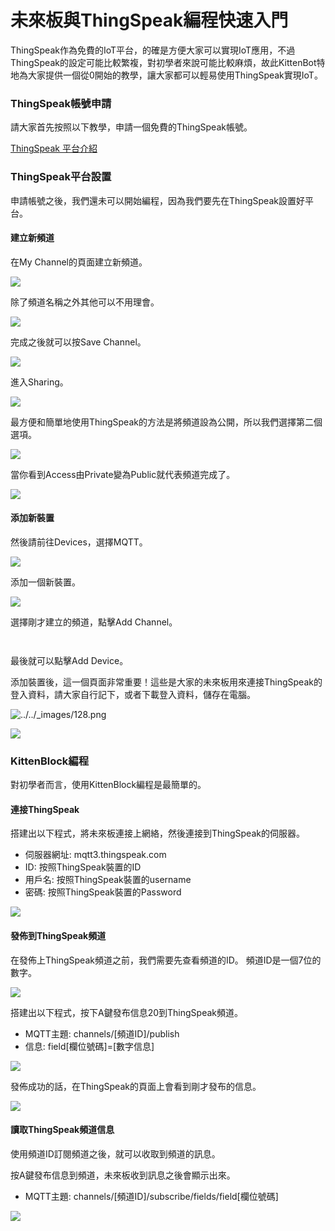 # 未來板與ThingSpeak編程快速入門

ThingSpeak作為免費的IoT平台，的確是方便大家可以實現IoT應用，不過ThingSpeak的設定可能比較繁複，對初學者來說可能比較麻煩，故此KittenBot特地為大家提供一個從0開始的教學，讓大家都可以輕易使用ThingSpeak實現IoT。

### ThingSpeak帳號申請

請大家首先按照以下教學，申請一個免費的ThingSpeak帳號。

[ThingSpeak 平台介紹](../iotplatform/thingspeak.md)

### ThingSpeak平台設置

申請帳號之後，我們還未可以開始編程，因為我們要先在ThingSpeak設置好平台。

#### 建立新頻道

在My Channel的頁面建立新頻道。

![](../../.gitbook/assets/1.png)

除了頻道名稱之外其他可以不用理會。

![](../../.gitbook/assets/2.png)

完成之後就可以按Save Channel。

![](../../.gitbook/assets/3.png)

進入Sharing。

![](../../.gitbook/assets/4.png)

最方便和簡單地使用ThingSpeak的方法是將頻道設為公開，所以我們選擇第二個選項。

![](../../.gitbook/assets/5.png)

當你看到Access由Private變為Public就代表頻道完成了。

![](../../.gitbook/assets/6.png)

#### 添加新裝置

然後請前往Devices，選擇MQTT。

![](../../.gitbook/assets/8.png)

添加一個新裝置。

![](../../.gitbook/assets/9.png)

選擇剛才建立的頻道，點擊Add Channel。

<div><img src="../../.gitbook/assets/10.png" alt=""> <figure><img src="../../.gitbook/assets/11.png" alt=""><figcaption></figcaption></figure></div>

最後就可以點擊Add Device。

添加裝置後，這一個頁面非常重要！這些是大家的未來板用來連接ThingSpeak的登入資料，請大家自行記下，或者下載登入資料，儲存在電腦。

![../../\_images/128.png](../../.gitbook/assets/12.png)

![](../../.gitbook/assets/13.png)

### KittenBlock編程

對初學者而言，使用KittenBlock編程是最簡單的。

#### 連接ThingSpeak

搭建出以下程式，將未來板連接上網絡，然後連接到ThingSpeak的伺服器。

* 伺服器網址: mqtt3.thingspeak.com
* ID: 按照ThingSpeak裝置的ID
* 用戶名: 按照ThingSpeak裝置的username
* 密碼: 按照ThingSpeak裝置的Password

![](https://kittenbothk.readthedocs.io/en/latest/_images/144.png)

#### 發佈到ThingSpeak頻道

在發佈上ThingSpeak頻道之前，我們需要先查看頻道的ID。 頻道ID是一個7位的數字。

![](../../.gitbook/assets/15.png)

搭建出以下程式，按下A鍵發布信息20到ThingSpeak頻道。

* MQTT主題: channels/\[頻道ID]/publish
* 信息: field\[欄位號碼]=\[數字信息]

![](https://kittenbothk.readthedocs.io/en/latest/_images/162.png)

發佈成功的話，在ThingSpeak的頁面上會看到剛才發布的信息。

![](../../.gitbook/assets/17.png)

#### 讀取ThingSpeak頻道信息

使用頻道ID訂閱頻道之後，就可以收取到頻道的訊息。

按A鍵發布信息到頻道，未來板收到訊息之後會顯示出來。

* MQTT主題: channels/\[頻道ID]/subscribe/fields/field\[欄位號碼]

![](https://kittenbothk.readthedocs.io/en/latest/_images/183.png)

